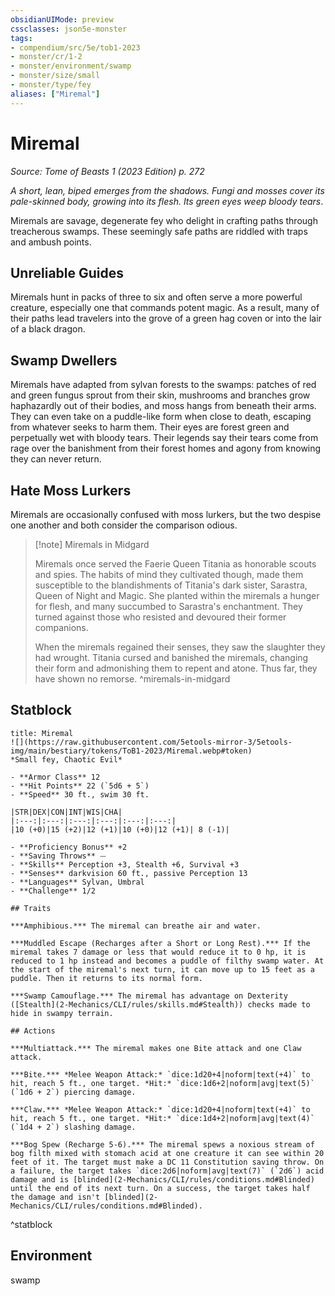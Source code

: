 ```yaml
---
obsidianUIMode: preview
cssclasses: json5e-monster
tags:
- compendium/src/5e/tob1-2023
- monster/cr/1-2
- monster/environment/swamp
- monster/size/small
- monster/type/fey
aliases: ["Miremal"]
---
```

# Miremal
*Source: Tome of Beasts 1 (2023 Edition) p. 272*  

*A short, lean, biped emerges from the shadows. Fungi and mosses cover its pale-skinned body, growing into its flesh. Its green eyes weep bloody tears*.

Miremals are savage, degenerate fey who delight in crafting paths through treacherous swamps. These seemingly safe paths are riddled with traps and ambush points.

## Unreliable Guides

Miremals hunt in packs of three to six and often serve a more powerful creature, especially one that commands potent magic. As a result, many of their paths lead travelers into the grove of a green hag coven or into the lair of a black dragon.

## Swamp Dwellers

Miremals have adapted from sylvan forests to the swamps: patches of red and green fungus sprout from their skin, mushrooms and branches grow haphazardly out of their bodies, and moss hangs from beneath their arms. They can even take on a puddle-like form when close to death, escaping from whatever seeks to harm them. Their eyes are forest green and perpetually wet with bloody tears. Their legends say their tears come from rage over the banishment from their forest homes and agony from knowing they can never return.

## Hate Moss Lurkers

Miremals are occasionally confused with moss lurkers, but the two despise one another and both consider the comparison odious.

> [!note] Miremals in Midgard
> 
> Miremals once served the Faerie Queen Titania as honorable scouts and spies. The habits of mind they cultivated though, made them susceptible to the blandishments of Titania's dark sister, Sarastra, Queen of Night and Magic. She planted within the miremals a hunger for flesh, and many succumbed to Sarastra's enchantment. They turned against those who resisted and devoured their former companions.
> 
> When the miremals regained their senses, they saw the slaughter they had wrought. Titania cursed and banished the miremals, changing their form and admonishing them to repent and atone. Thus far, they have shown no remorse.
^miremals-in-midgard

## Statblock

```ad-statblock
title: Miremal
![](https://raw.githubusercontent.com/5etools-mirror-3/5etools-img/main/bestiary/tokens/ToB1-2023/Miremal.webp#token)
*Small fey, Chaotic Evil*

- **Armor Class** 12
- **Hit Points** 22 (`5d6 + 5`)
- **Speed** 30 ft., swim 30 ft.

|STR|DEX|CON|INT|WIS|CHA|
|:---:|:---:|:---:|:---:|:---:|:---:|
|10 (+0)|15 (+2)|12 (+1)|10 (+0)|12 (+1)| 8 (-1)|

- **Proficiency Bonus** +2
- **Saving Throws** ⏤
- **Skills** Perception +3, Stealth +6, Survival +3
- **Senses** darkvision 60 ft., passive Perception 13
- **Languages** Sylvan, Umbral
- **Challenge** 1/2

## Traits

***Amphibious.*** The miremal can breathe air and water.

***Muddled Escape (Recharges after a Short or Long Rest).*** If the miremal takes 7 damage or less that would reduce it to 0 hp, it is reduced to 1 hp instead and becomes a puddle of filthy swamp water. At the start of the miremal's next turn, it can move up to 15 feet as a puddle. Then it returns to its normal form.

***Swamp Camouflage.*** The miremal has advantage on Dexterity ([Stealth](2-Mechanics/CLI/rules/skills.md#Stealth)) checks made to hide in swampy terrain.

## Actions

***Multiattack.*** The miremal makes one Bite attack and one Claw attack.

***Bite.*** *Melee Weapon Attack:* `dice:1d20+4|noform|text(+4)` to hit, reach 5 ft., one target. *Hit:* `dice:1d6+2|noform|avg|text(5)` (`1d6 + 2`) piercing damage.

***Claw.*** *Melee Weapon Attack:* `dice:1d20+4|noform|text(+4)` to hit, reach 5 ft., one target. *Hit:* `dice:1d4+2|noform|avg|text(4)` (`1d4 + 2`) slashing damage.

***Bog Spew (Recharge 5-6).*** The miremal spews a noxious stream of bog filth mixed with stomach acid at one creature it can see within 20 feet of it. The target must make a DC 11 Constitution saving throw. On a failure, the target takes `dice:2d6|noform|avg|text(7)` (`2d6`) acid damage and is [blinded](2-Mechanics/CLI/rules/conditions.md#Blinded) until the end of its next turn. On a success, the target takes half the damage and isn't [blinded](2-Mechanics/CLI/rules/conditions.md#Blinded).
```
^statblock

## Environment

swamp
